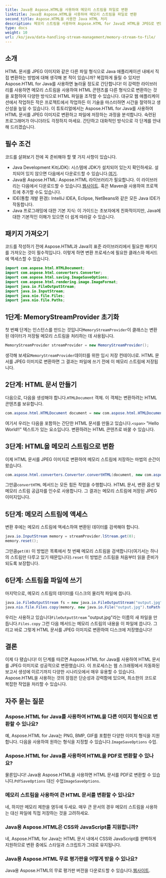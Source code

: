 ```yaml
---
title: Java용 Aspose.HTML을 사용하여 메모리 스트림을 파일로 변환
linktitle: Java용 Aspose.HTML을 사용하여 메모리 스트림을 파일로 변환
second_title: Aspose.HTML을 사용한 Java HTML 처리
description: 메모리 스트림을 사용하여 Aspose.HTML for Java로 HTML을 JPEG로 변환합니다. HTML을 이미지로 원활하게 변환하기 위한 단계별 가이드를 따르세요.
type: docs
weight: 10
url: /ko/java/data-handling-stream-management/memory-stream-to-file/
---
```

## 소개
HTML 문서를 JPEG 이미지와 같은 다른 파일 형식으로 Java 애플리케이션 내에서 직접 변환하는 방법에 대해 생각해 본 적이 있습니까? 복잡하게 들릴 수 있지만 Aspose.HTML for Java를 사용하면 놀라울 정도로 간단합니다! 이 강력한 라이브러리를 사용하면 메모리 스트림을 사용하여 HTML 콘텐츠를 다른 형식으로 변환하는 것을 포함하여 다양한 방식으로 HTML 파일을 조작할 수 있습니다. 대규모 웹 애플리케이션에서 작업하든 작은 프로젝트에서 작업하든 이 기술을 마스터하면 시간을 절약하고 생산성을 높일 수 있습니다.
이 튜토리얼에서는 Aspose.HTML for Java를 사용하여 HTML 문서를 JPEG 이미지로 변환하고 파일에 저장하는 과정을 분석합니다. 숙련된 프로그래머가 아니더라도 걱정하지 마세요. 간단하고 대화적인 방식으로 각 단계를 안내해 드리겠습니다.
## 필수 조건
코드를 살펴보기 전에 꼭 준비해야 할 몇 가지 사항이 있습니다.
- Java Development Kit(JDK): 시스템에 JDK가 설치되어 있는지 확인하세요. 설치되어 있지 않으면 다음에서 다운로드할 수 있습니다.[여기](https://www.oracle.com/java/technologies/javase-jdk11-downloads.html).
-  Java용 Aspose.HTML: Aspose.HTML 라이브러리가 필요합니다. 이 라이브러리는 다음에서 다운로드할 수 있습니다.[웹사이트](https://releases.aspose.com/html/java/). 혹은 Maven을 사용하여 프로젝트에 추가할 수도 있습니다.
- IDE(통합 개발 환경): IntelliJ IDEA, Eclipse, NetBeans와 같은 모든 Java IDE가 작동합니다.
- Java 프로그래밍에 대한 기본 지식: 이 가이드는 초보자에게 친화적이지만, Java에 대한 기본적인 이해가 있으면 더 쉽게 따라갈 수 있습니다.

## 패키지 가져오기
코드를 작성하기 전에 Aspose.HTML과 Java의 표준 라이브러리에서 필요한 패키지를 가져오는 것이 필수적입니다. 이렇게 하면 변환 프로세스에 필요한 클래스와 메서드에 액세스할 수 있습니다.
```java
import com.aspose.html.HTMLDocument;
import com.aspose.html.converters.Converter;
import com.aspose.html.saving.ImageSaveOptions;
import com.aspose.html.rendering.image.ImageFormat;
import java.io.FileOutputStream;
import java.io.InputStream;
import java.nio.file.Files;
import java.nio.file.Paths;
```
## 1단계: MemoryStreamProvider 초기화
 첫 번째 단계는 인스턴스를 만드는 것입니다`MemoryStreamProvider`이 클래스는 변환된 데이터가 저장될 메모리 스트림을 처리하는 데 사용됩니다.
```java
MemoryStreamProvider streamProvider = new MemoryStreamProvider();
```
 생각해 보세요`MemoryStreamProvider`데이터를 위한 임시 저장 컨테이너로. HTML 문서를 JPEG 이미지로 변환하면 그 결과는 파일에 쓰기 전에 이 메모리 스트림에 저장됩니다.
## 2단계: HTML 문서 만들기
 다음으로, 다음을 생성해야 합니다.`HTMLDocument` 객체. 이 객체는 변환하려는 HTML 콘텐츠를 보유합니다.
```java
com.aspose.html.HTMLDocument document = new com.aspose.html.HTMLDocument("<span>Hello World!!</span>");
```
 여기서 우리는 다음을 포함하는 간단한 HTML 문서를 만들고 있습니다.`<span>` "Hello World!!" 텍스트가 있는 요소입니다. 변환하려는 HTML 콘텐츠로 바꿀 수 있습니다.

## 3단계: HTML을 메모리 스트림으로 변환
이제 HTML 문서를 JPEG 이미지로 변환하여 메모리 스트림에 저장하는 마법의 순간이 왔습니다.
```java
com.aspose.html.converters.Converter.convertHTML(document, new com.aspose.html.saving.ImageSaveOptions(com.aspose.html.rendering.image.ImageFormat.Jpeg), streamProvider.lStream);
```
 그만큼`convertHTML` 메서드는 모든 힘든 작업을 수행합니다. HTML 문서, 변환 옵션 및 메모리 스트림 공급자를 인수로 사용합니다. 그 결과는 메모리 스트림에 저장된 JPEG 이미지입니다.
## 5단계: 메모리 스트림에 액세스
변환 후에는 메모리 스트림에 액세스하여 변환된 데이터를 검색해야 합니다.
```java
java.io.InputStream memory = streamProvider.lStream.get(0);
memory.reset();
```
 그만큼`get(0)` 이 방법은 목록에서 첫 번째 메모리 스트림을 검색합니다(여기서는 하나의 스트림만 다루고 있기 때문입니다).`reset` 이 방법은 스트림을 처음부터 읽을 준비가 되도록 보장합니다.
## 6단계: 스트림을 파일에 쓰기
마지막으로, 메모리 스트림의 데이터를 디스크의 물리적 파일에 씁니다.
```java
java.io.FileOutputStream fs = new java.io.FileOutputStream("output.jpg");
java.nio.file.Files.copy(memory, new java.io.File("output.jpg").toPath());
```
 우리는 사용하고 있습니다`FileOutputStream` "output.jpg"라는 이름의 새 파일을 만듭니다.`Files.copy` 그런 다음 메서드는 메모리 스트림의 내용을 이 파일에 씁니다. 그리고 바로 그렇게 HTML 문서를 JPEG 이미지로 변환하여 디스크에 저장했습니다!
## 결론
이제 다 됐습니다! 이 단계를 따르면 Aspose.HTML for Java를 사용하여 HTML 문서를 JPEG 이미지로 성공적으로 변환했습니다. 이 프로세스는 웹 스크래핑에서 자동화된 보고서 생성에 이르기까지 다양한 시나리오에서 매우 유용할 수 있습니다. Aspose.HTML을 사용하는 것의 장점은 단순성과 강력함에 있으며, 최소한의 코드로 복잡한 작업을 처리할 수 있습니다.
## 자주 묻는 질문
### Aspose.HTML for Java를 사용하여 HTML을 다른 이미지 형식으로 변환할 수 있나요?
 예, Aspose.HTML for Java는 PNG, BMP, GIF를 포함한 다양한 이미지 형식을 지원합니다. 다음을 사용하여 원하는 형식을 지정할 수 있습니다.`ImageSaveOptions` 수업.
### Aspose.HTML for Java를 사용하여 HTML을 PDF로 변환할 수 있나요?
 물론입니다! Java용 Aspose.HTML을 사용하면 HTML 문서를 PDF로 변환할 수 있습니다.`PdfSaveOptions` 대신 수업`ImageSaveOptions`.
### 메모리 스트림을 사용하여 큰 HTML 문서를 변환할 수 있나요?
네, 하지만 메모리 제한을 염두에 두세요. 매우 큰 문서의 경우 메모리 스트림을 사용하는 대신 파일에 직접 저장하는 것을 고려하세요.
### Java용 Aspose.HTML은 CSS와 JavaScript를 지원합니까?
네, Aspose.HTML for Java는 HTML 문서 내에서 CSS와 JavaScript를 완벽하게 지원하므로 변환 중에도 스타일과 스크립트가 그대로 유지됩니다.
### Java용 Aspose.HTML 무료 평가판을 어떻게 받을 수 있나요?
 Java용 Aspose.HTML의 무료 평가판 버전을 다운로드할 수 있습니다.[웹사이트](https://releases.aspose.com/).